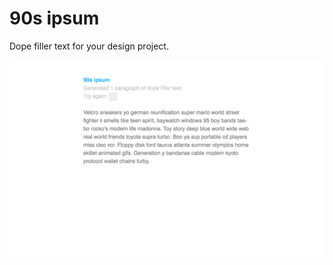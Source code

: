 # 90s ipsum

Dope filler text for your design project.

![90s ipsum screenshot](https://raw.githubusercontent.com/justinjaywang/images/master/screenshots--90s-ipsum/90s-ipsum-v2.gif)
